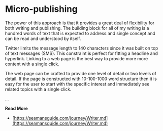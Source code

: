 # Micro-publishing

The power of this approach is that it provides a great deal of flexibility for
both writing and publishing.  The building block for all of my writing is a 
hundred words of text that is expected to address and single concept and can
be read and understood by itself.

Twitter limits the message length to 140 characters since it was built on top 
of text messages (SMS).  This constraint is perfect for fitting a headline
and hyperlink.  Linking to a web page is the best way to provide more more content
with a single click.

The web page can be crafted to provide one level of detail or two levels of 
detail. If the page is constructed with 10-100-1000 word structure then it is easy 
for the user to start with the specific interest and immediately see related
topics with a single click.


...

**Read More**

* [https://seamansguide.com/journey/Writer.md](https://seamansguide.com/journey/Writer.md)

